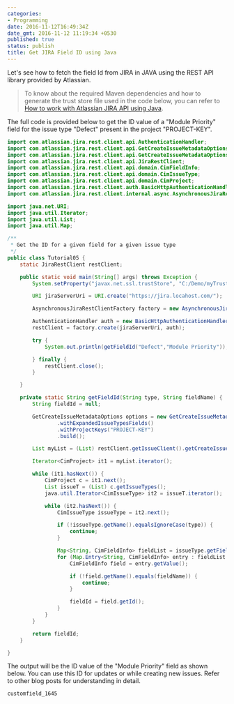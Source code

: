 ```yaml
---
categories:
- Programming
date: 2016-11-12T16:49:34Z
date_gmt: 2016-11-12 11:19:34 +0530
published: true
status: publish
title: Get JIRA Field ID using Java
---
```


Let's see how to fetch the field Id from JIRA in JAVA using the REST API library provided by Atlassian.

> To know about the required Maven dependencies and how to generate the trust store file used in the code below, you can refer to [How to work with Atlassian JIRA API using Java](/how-to-use-JIRA-API-in-Java.html).

The full code is provided below to get the ID value of a "Module Priority" field for the issue type "Defect" present in the project "PROJECT-KEY".

```java
import com.atlassian.jira.rest.client.api.AuthenticationHandler;
import com.atlassian.jira.rest.client.api.GetCreateIssueMetadataOptions;
import com.atlassian.jira.rest.client.api.GetCreateIssueMetadataOptionsBuilder;
import com.atlassian.jira.rest.client.api.JiraRestClient;
import com.atlassian.jira.rest.client.api.domain.CimFieldInfo;
import com.atlassian.jira.rest.client.api.domain.CimIssueType;
import com.atlassian.jira.rest.client.api.domain.CimProject;
import com.atlassian.jira.rest.client.auth.BasicHttpAuthenticationHandler;
import com.atlassian.jira.rest.client.internal.async.AsynchronousJiraRestClientFactory;

import java.net.URI;
import java.util.Iterator;
import java.util.List;
import java.util.Map;

/**
 * Get the ID for a given field for a given issue type
 */
public class Tutorial05 {
    static JiraRestClient restClient;

    public static void main(String[] args) throws Exception {
        System.setProperty("javax.net.ssl.trustStore", "C:/Demo/myTrustStore");

        URI jiraServerUri = URI.create("https://jira.locahost.com/");

        AsynchronousJiraRestClientFactory factory = new AsynchronousJiraRestClientFactory();

        AuthenticationHandler auth = new BasicHttpAuthenticationHandler("username", "password");
        restClient = factory.create(jiraServerUri, auth);

        try {
            System.out.println(getFieldId("Defect","Module Priority"));

        } finally {
            restClient.close();
        }

    }

    private static String getFieldId(String type, String fieldName) {
        String fieldId = null;

        GetCreateIssueMetadataOptions options = new GetCreateIssueMetadataOptionsBuilder()
                .withExpandedIssueTypesFields()
                .withProjectKeys("PROJECT-KEY")
                .build();

        List myList = (List) restClient.getIssueClient().getCreateIssueMetadata(options).claim();

        Iterator<CimProject> it1 = myList.iterator();

        while (it1.hasNext()) {
            CimProject c = it1.next();
            List issueT = (List) c.getIssueTypes();
            java.util.Iterator<CimIssueType> it2 = issueT.iterator();

            while (it2.hasNext()) {
                CimIssueType issueType = it2.next();

                if (!issueType.getName().equalsIgnoreCase(type)) {
                    continue;
                }

                Map<String, CimFieldInfo> fieldList = issueType.getFields();
                for (Map.Entry<String, CimFieldInfo> entry : fieldList.entrySet()) {
                    CimFieldInfo field = entry.getValue();

                    if (!field.getName().equals(fieldName)) {
                        continue;
                    }

                    fieldId = field.getId();
                }
            }
        }

        return fieldId;
    }

}
```


The output will be the ID value of the "Module Priority" field as shown below. You can use this ID for updates or while creating new issues. Refer to other blog posts for understanding in detail.

```
customfield_1645
```
